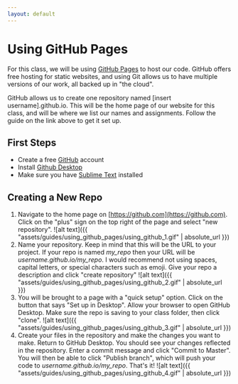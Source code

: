 ```yaml
---
layout: default
---
```


# Using GitHub Pages

For this class, we will be using [GitHub Pages](https://pages.github.com/) to host our code. GitHub offers free hosting for static websites, and using Git allows us to have multiple versions of our work, all backed up in "the cloud".

GitHub allows us to create one repository named [insert username].github.io. This will be the home page of our website for this class, and will be where we list our names and assignments. Follow the guide on the link above to get it set up.

## First Steps

* Create a free [GitHub](https://github.com/) account
* Install [Github Desktop](https://desktop.github.com/)
* Make sure you have [Sublime Text](https://www.sublimetext.com/) installed

## Creating a New Repo

1. Navigate to the home page on [https://github.com](https://github.com). Click on the "plus" sign on the top right of the page and select "new repository".
![alt text]({{ "assets/guides/using_github_pages/using_github_1.gif" | absolute_url }})
2. Name your repository. Keep in mind that this will be the URL to your project. If your repo is named *my_repo* then your URL will be *username.github.io/my_repo*. I would recommend not using spaces, capital letters, or special characters such as emoji. Give your repo a description and click "create repository"
![alt text]({{ "assets/guides/using_github_pages/using_github_2.gif" | absolute_url }})
3. You will be brought to a page with a "quick setup" option. Click on the button that says "Set up in Desktop". Allow your browser to open GitHub Desktop. Make sure the repo is saving to your class folder, then click "clone".
![alt text]({{ "assets/guides/using_github_pages/using_github_3.gif" | absolute_url }})
4. Create your files in the repository and make the changes you want to make. Return to GitHub Desktop. You should see your changes reflected in the repository. Enter a commit message and click "Commit to Master". You will then be able to click "Publish branch", which will push your code to *username.github.io/my_repo*. That's it!
![alt text]({{ "assets/guides/using_github_pages/using_github_4.gif" | absolute_url }})